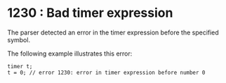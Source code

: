 # 1230 : Bad timer expression

The parser detected an error in the timer expression before the specified symbol.

&#x20;

The following example illustrates this error:

```
timer t;
t = 0; // error 1230: error in timer expression before number 0 
```

